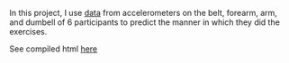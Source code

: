 In this project, I use [data](http://web.archive.org/web/20161224072740/http:/groupware.les.inf.puc-rio.br/har) from accelerometers on the belt, forearm, arm, and dumbell of 6 participants to predict the manner in which they did the exercises.

See compiled html [here](https://agatoni.github.io/PracticalMachineLearning/final_proj.html)
